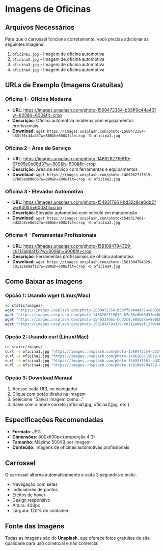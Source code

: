 # Imagens de Oficinas

## Arquivos Necessários

Para que o carrossel funcione corretamente, você precisa adicionar as seguintes imagens:

1. `oficina1.jpg` - Imagem de oficina automotiva
2. `oficina2.jpg` - Imagem de oficina automotiva
3. `oficina3.jpg` - Imagem de oficina automotiva
4. `oficina4.jpg` - Imagem de oficina automotiva

## URLs de Exemplo (Imagens Gratuitas)

### Oficina 1 - Oficina Moderna
- **URL**: https://images.unsplash.com/photo-1560472354-b33ff0c44a43?w=800&h=600&fit=crop
- **Descrição**: Oficina automotiva moderna com equipamentos profissionais
- **Download**: `wget https://images.unsplash.com/photo-1560472354-b33ff0c44a43?w=800&h=600&fit=crop -O oficina1.jpg`

### Oficina 2 - Área de Serviço
- **URL**: https://images.unsplash.com/photo-1486262715619-67b85e0b08d3?w=800&h=600&fit=crop
- **Descrição**: Área de serviço com ferramentas e equipamentos
- **Download**: `wget https://images.unsplash.com/photo-1486262715619-67b85e0b08d3?w=800&h=600&fit=crop -O oficina2.jpg`

### Oficina 3 - Elevador Automotivo
- **URL**: https://images.unsplash.com/photo-1549317661-bd32c8ce0db2?w=800&h=600&fit=crop
- **Descrição**: Elevador automotivo com veículo em manutenção
- **Download**: `wget https://images.unsplash.com/photo-1549317661-bd32c8ce0db2?w=800&h=600&fit=crop -O oficina3.jpg`

### Oficina 4 - Ferramentas Profissionais
- **URL**: https://images.unsplash.com/photo-1581094794329-c8112a89af12?w=800&h=600&fit=crop
- **Descrição**: Ferramentas profissionais de oficina automotiva
- **Download**: `wget https://images.unsplash.com/photo-1581094794329-c8112a89af12?w=800&h=600&fit=crop -O oficina4.jpg`

## Como Baixar as Imagens

### Opção 1: Usando wget (Linux/Mac)
```bash
cd static/images/
wget "https://images.unsplash.com/photo-1560472354-b33ff0c44a43?w=800&h=600&fit=crop" -O oficina1.jpg
wget "https://images.unsplash.com/photo-1486262715619-67b85e0b08d3?w=800&h=600&fit=crop" -O oficina2.jpg
wget "https://images.unsplash.com/photo-1549317661-bd32c8ce0db2?w=800&h=600&fit=crop" -O oficina3.jpg
wget "https://images.unsplash.com/photo-1581094794329-c8112a89af12?w=800&h=600&fit=crop" -O oficina4.jpg
```

### Opção 2: Usando curl (Linux/Mac)
```bash
cd static/images/
curl -o oficina1.jpg "https://images.unsplash.com/photo-1560472354-b33ff0c44a43?w=800&h=600&fit=crop"
curl -o oficina2.jpg "https://images.unsplash.com/photo-1486262715619-67b85e0b08d3?w=800&h=600&fit=crop"
curl -o oficina3.jpg "https://images.unsplash.com/photo-1549317661-bd32c8ce0db2?w=800&h=600&fit=crop"
curl -o oficina4.jpg "https://images.unsplash.com/photo-1581094794329-c8112a89af12?w=800&h=600&fit=crop"
```

### Opção 3: Download Manual
1. Acesse cada URL no navegador
2. Clique com botão direito na imagem
3. Selecione "Salvar imagem como..."
4. Salve com o nome correto (oficina1.jpg, oficina2.jpg, etc.)

## Especificações Recomendadas

- **Formato**: JPG
- **Dimensões**: 800x600px (proporção 4:3)
- **Tamanho**: Máximo 500KB por imagem
- **Conteúdo**: Imagens de oficinas automotivas profissionais

## Carrossel

O carrossel alterna automaticamente a cada 3 segundos e inclui:
- Navegação com setas
- Indicadores de pontos
- Efeitos de hover
- Design responsivo
- Altura: 400px
- Largura: 120% do container

## Fonte das Imagens

Todas as imagens são do **Unsplash**, que oferece fotos gratuitas de alta qualidade para uso comercial e não comercial. 